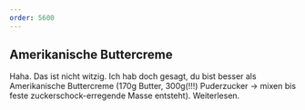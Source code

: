 ```yaml
---
order: 5600
---
```

## Amerikanische Buttercreme
Haha. Das ist nicht witzig. Ich hab doch gesagt, du bist besser als Amerikanische Buttercreme (170g Butter, 300g(!!!) Puderzucker -> mixen bis feste zuckerschock-erregende Masse entsteht). Weiterlesen.
